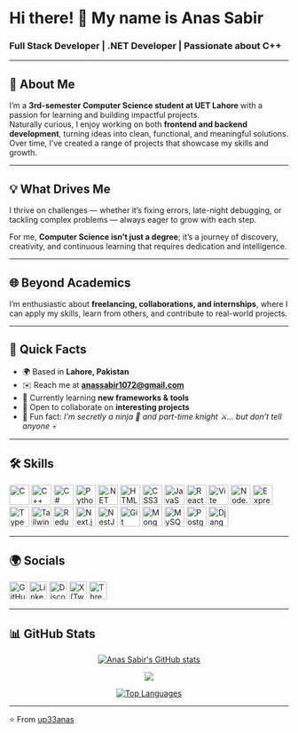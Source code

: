 # Hi there! 👋 My name is Anas Sabir  

### Full Stack Developer | .NET Developer | Passionate about C++  

---

## 🚀 About Me  

I’m a **3rd-semester Computer Science student at UET Lahore** with a passion for learning and building impactful projects.  
Naturally curious, I enjoy working on both **frontend and backend development**, turning ideas into clean, functional, and meaningful solutions. Over time, I’ve created a range of projects that showcase my skills and growth.  

---

## 💡 What Drives Me  

I thrive on challenges — whether it’s fixing errors, late-night debugging, or tackling complex problems — always eager to grow with each step.  

For me, **Computer Science isn’t just a degree**; it’s a journey of discovery, creativity, and continuous learning that requires dedication and intelligence.  

---

## 🌐 Beyond Academics  

I’m enthusiastic about **freelancing, collaborations, and internships**, where I can apply my skills, learn from others, and contribute to real-world projects.  

---

## 📌 Quick Facts  

- 🌍 Based in **Lahore, Pakistan**  
- ✉️ Reach me at **[anassabir1072@gmail.com](mailto:anassabir1072@gmail.com)**  
- 🧠 Currently learning **new frameworks & tools**  
- 👥 Open to collaborate on **interesting projects**  
- 💬 Fun fact: *I’m secretly a ninja 🥷 and part-time knight ⚔️… but don’t tell anyone 💀*  

---

## 🛠️ Skills  

<p align="left">
<a href="https://docs.microsoft.com/en-us/cpp/?view=msvc-170"><img src="https://raw.githubusercontent.com/danielcranney/readme-generator/main/public/icons/skills/c-colored.svg" width="36" height="36" alt="C" title="C"/></a>
<a href="https://docs.microsoft.com/en-us/cpp/?view=msvc-170"><img src="https://raw.githubusercontent.com/danielcranney/readme-generator/main/public/icons/skills/cplusplus-colored.svg" width="36" height="36" alt="C++" title="C++"/></a>
<a href="https://docs.microsoft.com/en-us/dotnet/csharp/"><img src="https://raw.githubusercontent.com/danielcranney/readme-generator/main/public/icons/skills/csharp-colored.svg" width="36" height="36" alt="C#" title="C#"/></a>
<a href="https://www.python.org/"><img src="https://raw.githubusercontent.com/danielcranney/readme-generator/main/public/icons/skills/python-colored.svg" width="36" height="36" alt="Python" title="Python"/></a>
<a href="https://dotnet.microsoft.com/"><img src="https://raw.githubusercontent.com/danielcranney/readme-generator/main/public/icons/skills/dot-net-colored.svg" width="36" height="36" alt=".NET" title=".NET"/></a>
<a href="https://developer.mozilla.org/docs/Web/HTML"><img src="https://raw.githubusercontent.com/danielcranney/readme-generator/main/public/icons/skills/html5-colored.svg" width="36" height="36" alt="HTML5" title="HTML5"/></a>
<a href="https://developer.mozilla.org/docs/Web/CSS"><img src="https://raw.githubusercontent.com/danielcranney/readme-generator/main/public/icons/skills/css3-colored.svg" width="36" height="36" alt="CSS3" title="CSS3"/></a>
<a href="https://developer.mozilla.org/docs/Web/JavaScript"><img src="https://raw.githubusercontent.com/danielcranney/readme-generator/main/public/icons/skills/javascript-colored.svg" width="36" height="36" alt="JavaScript" title="JavaScript"/></a>
<a href="https://react.dev/"><img src="https://raw.githubusercontent.com/danielcranney/readme-generator/main/public/icons/skills/react-colored.svg" width="36" height="36" alt="React" title="React"/></a>
<a href="https://vitejs.dev/"><img src="https://raw.githubusercontent.com/danielcranney/readme-generator/main/public/icons/skills/vite-colored.svg" width="36" height="36" alt="Vite" title="Vite"/></a>
<a href="https://nodejs.org/"><img src="https://raw.githubusercontent.com/danielcranney/readme-generator/main/public/icons/skills/nodejs-colored.svg" width="36" height="36" alt="Node.js" title="Node.js"/></a>
<a href="https://expressjs.com/"><img src="https://raw.githubusercontent.com/danielcranney/readme-generator/main/public/icons/skills/express-colored-dark.svg" width="36" height="36" alt="Express" title="Express"/></a>
<a href="https://www.typescriptlang.org/"><img src="https://raw.githubusercontent.com/danielcranney/readme-generator/main/public/icons/skills/typescript-colored.svg" width="36" height="36" alt="TypeScript" title="TypeScript"/></a>
<a href="https://tailwindcss.com/"><img src="https://raw.githubusercontent.com/danielcranney/readme-generator/main/public/icons/skills/tailwindcss-colored.svg" width="36" height="36" alt="TailwindCSS" title="TailwindCSS"/></a>
<a href="https://redux.js.org/"><img src="https://raw.githubusercontent.com/danielcranney/readme-generator/main/public/icons/skills/redux-colored.svg" width="36" height="36" alt="Redux" title="Redux"/></a>
<a href="https://nextjs.org/"><img src="https://raw.githubusercontent.com/danielcranney/readme-generator/main/public/icons/skills/nextjs-colored-dark.svg" width="36" height="36" alt="Next.js" title="Next.js"/></a>
<a href="https://nestjs.com/"><img src="https://raw.githubusercontent.com/danielcranney/readme-generator/main/public/icons/skills/nestjs-colored.svg" width="36" height="36" alt="NestJS" title="NestJS"/></a>
<a href="https://git-scm.com/"><img src="https://raw.githubusercontent.com/danielcranney/readme-generator/main/public/icons/skills/git-colored.svg" width="36" height="36" alt="Git" title="Git"/></a>
<a href="https://www.mongodb.com/"><img src="https://raw.githubusercontent.com/danielcranney/readme-generator/main/public/icons/skills/mongodb-colored.svg" width="36" height="36" alt="MongoDB" title="MongoDB"/></a>
<a href="https://www.mysql.com/"><img src="https://raw.githubusercontent.com/danielcranney/readme-generator/main/public/icons/skills/mysql-colored.svg" width="36" height="36" alt="MySQL" title="MySQL"/></a>
<a href="https://www.postgresql.org/"><img src="https://raw.githubusercontent.com/danielcranney/readme-generator/main/public/icons/skills/postgresql-colored.svg" width="36" height="36" alt="PostgreSQL" title="PostgreSQL"/></a>
<a href="https://www.djangoproject.com/"><img src="https://raw.githubusercontent.com/danielcranney/readme-generator/main/public/icons/skills/django-colored-dark.svg" width="36" height="36" alt="Django" title="Django"/></a>
</p>

---

## 🌍 Socials  

<p align="left">  
<a href="https://github.com/up33anas"><img src="https://raw.githubusercontent.com/danielcranney/readme-generator/main/public/icons/socials/github.svg" width="32" height="32" alt="GitHub"/></a>  
<a href="https://www.linkedin.com/in/anas-sabir-6719b4333"><img src="https://raw.githubusercontent.com/danielcranney/readme-generator/main/public/icons/socials/linkedin.svg" width="32" height="32" alt="LinkedIn"/></a>  
<a href="https://discord.com/users/1283105507158130768"><img src="https://raw.githubusercontent.com/danielcranney/readme-generator/main/public/icons/socials/discord.svg" width="32" height="32" alt="Discord"/></a>  
<a href="https://x.com/RealAnasSabir"><img src="https://raw.githubusercontent.com/danielcranney/readme-generator/main/public/icons/socials/twitter.svg" width="32" height="32" alt="X (Twitter)"/></a>  
<a href="https://www.threads.net/@m.anassabir"><img src="https://raw.githubusercontent.com/danielcranney/readme-generator/main/public/icons/socials/threads.svg" width="32" height="32" alt="Threads"/></a>  
</p>  

---

## 📊 GitHub Stats  

<p align="center">
<a href="https://github.com/up33anas"><img src="https://github-readme-stats.vercel.app/api?username=up33anas&show_icons=true&hide=&count_private=true&title_color=ffffff&text_color=ffffff&icon_color=ffffff&bg_color=000000&hide_border=true" alt="Anas Sabir's GitHub stats"/></a>  
</p>  

<p align="center">
<a href="https://github.com/up33anas"><img src="https://github-readme-streak-stats.herokuapp.com/?user=up33anas&stroke=ffffff&background=000000&ring=ffffff&fire=ffffff&currStreakNum=ffffff&currStreakLabel=ffffff&sideNums=ffffff&sideLabels=ffffff&dates=ffffff&hide_border=true" /></a>  
</p>  

<p align="center">
<a href="https://github.com/up33anas"><img src="https://github-readme-stats.vercel.app/api/top-langs/?username=up33anas&langs_count=10&title_color=ffffff&text_color=ffffff&icon_color=ffffff&bg_color=000000&hide_border=true&locale=en&custom_title=Top%20Languages" alt="Top Languages"/></a>  
</p>  

---

⭐️ From [up33anas](https://github.com/up33anas)  
